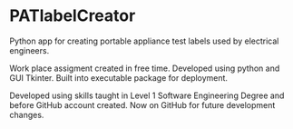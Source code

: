 # PATlabelCreator
Python app for creating portable appliance test labels used by electrical engineers.

Work place assigment created in free time. Developed using python and GUI Tkinter. Built into executable package for deployment.

Developed using skills taught in Level 1 Software Engineering Degree and before GitHub account created. Now on GitHub for future development changes.
